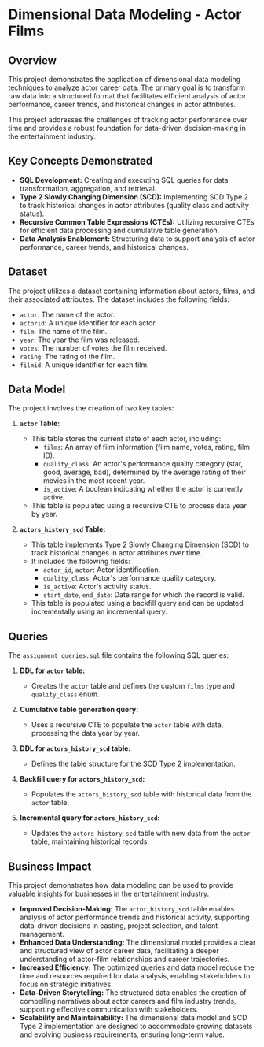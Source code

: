 # Dimensional Data Modeling - Actor Films

## Overview

This project demonstrates the application of dimensional data modeling techniques to analyze actor career data. The primary goal is to transform raw data into a structured format that facilitates efficient analysis of actor performance, career trends, and historical changes in actor attributes.

This project addresses the challenges of tracking actor performance over time and provides a robust foundation for data-driven decision-making in the entertainment industry.

## Key Concepts Demonstrated

* **SQL Development:** Creating and executing SQL queries for data transformation, aggregation, and retrieval.
* **Type 2 Slowly Changing Dimension (SCD):** Implementing SCD Type 2 to track historical changes in actor attributes (quality class and activity status).
* **Recursive Common Table Expressions (CTEs):** Utilizing recursive CTEs for efficient data processing and cumulative table generation.
* **Data Analysis Enablement:** Structuring data to support analysis of actor performance, career trends, and historical changes.

## Dataset

The project utilizes a dataset containing information about actors, films, and their associated attributes. The dataset includes the following fields:

* `actor`: The name of the actor.
* `actorid`: A unique identifier for each actor.
* `film`: The name of the film.
* `year`: The year the film was released.
* `votes`: The number of votes the film received.
* `rating`: The rating of the film.
* `filmid`: A unique identifier for each film.

## Data Model

The project involves the creation of two key tables:

1.  **`actor` Table:**
    * This table stores the current state of each actor, including:
        * `films`: An array of film information (film name, votes, rating, film ID).
        * `quality_class`: An actor's performance quality category (star, good, average, bad), determined by the average rating of their movies in the most recent year.
        * `is_active`: A boolean indicating whether the actor is currently active.
    * This table is populated using a recursive CTE to process data year by year.

2.  **`actors_history_scd` Table:**
    * This table implements Type 2 Slowly Changing Dimension (SCD) to track historical changes in actor attributes over time.
    * It includes the following fields:
        * `actor_id`, `actor`: Actor identification.
        * `quality_class`: Actor's performance quality category.
        * `is_active`: Actor's activity status.
        * `start_date`, `end_date`: Date range for which the record is valid.
    * This table is populated using a backfill query and can be updated incrementally using an incremental query.

## Queries

The `assignment_queries.sql` file contains the following SQL queries:

1.  **DDL for `actor` table:**
    * Creates the `actor` table and defines the custom `films` type and `quality_class` enum.

2.  **Cumulative table generation query:**
    * Uses a recursive CTE to populate the `actor` table with data, processing the data year by year.

3.  **DDL for `actors_history_scd` table:**
    * Defines the table structure for the SCD Type 2 implementation.

4.  **Backfill query for `actors_history_scd`:**
    * Populates the `actors_history_scd` table with historical data from the `actor` table.

5.  **Incremental query for `actors_history_scd`:**
    * Updates the `actors_history_scd` table with new data from the `actor` table, maintaining historical records.

## Business Impact

This project demonstrates how data modeling can be used to provide valuable insights for businesses in the entertainment industry.

* **Improved Decision-Making:** The `actor_history_scd` table enables analysis of actor performance trends and historical activity, supporting data-driven decisions in casting, project selection, and talent management.
* **Enhanced Data Understanding:** The dimensional model provides a clear and structured view of actor career data, facilitating a deeper understanding of actor-film relationships and career trajectories.
* **Increased Efficiency:** The optimized queries and data model reduce the time and resources required for data analysis, enabling stakeholders to focus on strategic initiatives.
* **Data-Driven Storytelling:** The structured data enables the creation of compelling narratives about actor careers and film industry trends, supporting effective communication with stakeholders.
* **Scalability and Maintainability:** The dimensional data model and SCD Type 2 implementation are designed to accommodate growing datasets and evolving business requirements, ensuring long-term value.
